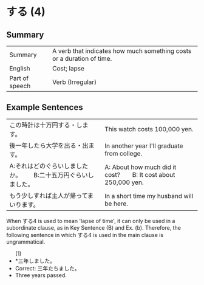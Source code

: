 # する (4)

## Summary

<table><tr>   <td>Summary</td>   <td>A verb that indicates how much something costs or a duration of time.</td></tr><tr>   <td>English</td>   <td>Cost; lapse</td></tr><tr>   <td>Part of speech</td>   <td>Verb (Irregular)</td></tr></table>

## Example Sentences

<table><tr>   <td>この時計は十万円する・します。</td>   <td>This watch costs 100,000 yen.</td></tr><tr>   <td>後一年したら大学を出る・出ます。</td>   <td>In another year I'll graduate from college.</td></tr><tr>   <td>A:それはどのぐらいしましたか。  B:二十五万円ぐらいしました。</td>   <td>A: About how much did it cost?&emsp;&emsp;B: It cost about 250,000 yen.</td></tr><tr>   <td>もう少しすれば主人が帰ってまいります。</td>   <td>In a short time my husband will be here.</td></tr></table>

<p>When <span class="cloze">する</span>4 is used to mean 'lapse of time', it can only be used in a subordinate clause, as in Key Sentence (B) and Ex. (b). Therefore, the following sentence in which <span class="cloze">する</span>4 is used in the main clause is ungrammatical.</p>  <ul>(1) <li>*三年<span class="cloze">しました</span>。</li> <li>Correct: 三年たちました。</li> <li>Three years passed.</li> </ul>

